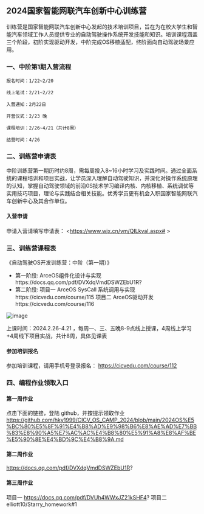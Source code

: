 ## 2024国家智能网联汽车创新中心训练营
训练营是国家智能网联汽车创新中心发起的技术培训项目，旨在为在校大学生和智能汽车领域工作人员提供专业的自动驾驶操作系统开发技能和知识。培训课程涵盖三个阶段，初阶实现驱动开发，中阶完成OS移植适配，终阶面向自动驾驶场景应用。

### 一、中阶第1期入营流程
```
报名时间：1/22~2/20

线上笔试：2/21~2/22

入营通知：2月22日

开营仪式：2/23 晚

课程培训：2/26~4/21（共计8周）

结营时间：4/26
```

### 二、训练营申请表
中阶训练营第一期历时约8周，需每周投入8~16小时学习及实践时间。通过全面系统的课程培训和项目实战，让学员深入理解自动驾驶知识，并深化对操作系统原理的认知，掌握自动驾驶领域的前沿0S技术学习编译内核、内核移植、系统调优等实用技巧项目，理论与实践结合相关技能。优秀学员更有机会入职国家智能网联汽车创新中心及其合作单位。

#### 入营申请
申请入营请填写申请表：
<https://www.wjx.cn/vm/QILkvaI.aspx# >

### 三、训练营课程表
《自动驾驶OS开发训练营：中阶（第一期）》

* 第一阶段: ArceOS组件化设计与实现https://docs.qq.com/pdf/DVXdqVmdDSWZEbU1R?
* 第二阶段: 项目一 ArceOS SysCall 系统调用与实现https://cicvedu.com/course/115
  项目二 ArceOS驱动开发https://cicvedu.com/course/116
           
![image](https://github.com/cicvedu/.github/assets/145750572/7bbb50b8-037a-4911-8c69-556d08089bec)

上课时间：2024.2.26-4.21 ，每周一、三、五晚8-9点线上授课，4周线上学习+4周线下项目实战，共计8周，具体见课表

#### 参加培训报名
参加培训课程，请用手机号登录报名：
https://cicvedu.com/course/112

### 四、编程作业领取入口
#### 第一周作业
点击下面的链接，登陆 github，并按提示领取作业
https://github.com/hky1999/CICV_OS_CAMP_2024/blob/main/2024OS%E5%BC%80%E5%8F%91%E4%B8%AD%E9%98%B6%E8%AE%AD%E7%BB%83%E8%90%A5%E7%AC%AC%E4%B8%80%E5%91%A8%E8%AF%BE%E5%90%8E%E4%BD%9C%E4%B8%9A.md

#### 第二周作业
https://docs.qq.com/pdf/DVXdqVmdDSWZEbU1R?

#### 第三周作业
项目一 https://docs.qq.com/pdf/DVUh4WWxJZ21kSHF4?
项目二 elliott10/Starry_homework#1

